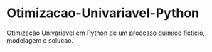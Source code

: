 # Otimizacao-Univariavel-Python
Otimização Univariavel em Python de um processo quimico ficticio, modelagem e solucao.

